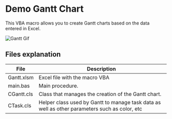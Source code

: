 # Demo Gantt Chart

This VBA macro allows you to create Gantt charts based on the data entered in Excel.


![Gantt Gif](https://github.com/josemaria500/VBA/Demo_Gantt/GIF_Gantt.gif)

## Files explanation
| File | Description |
| ------ | ------ |
| Gantt.xlsm | Excel file with the macro VBA |
| main.bas | Main procedure. |
| CGantt.cls | Class that manages the creation of the Gantt chart.|
| CTask.cls | Helper class used by Gantt to manage task data as well as other parameters such as color, etc |

 
 